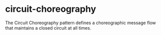 # circuit-choreography
The Circuit Choreography pattern defines a choreographic message flow that maintains a closed circuit at all times.
